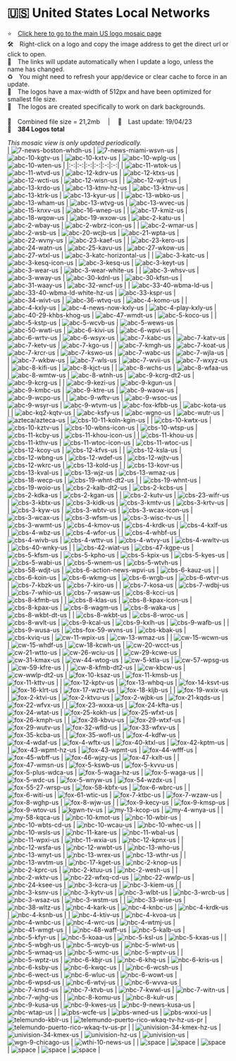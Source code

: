 🇺🇸 United States Local Networks
===============
⭐️ [Click here to go to the main US logo mosaic page][]  
🛠 Right-click on a logo and copy the image address to get the direct url or click to open.  
🔗 The links will update automatically when I update a logo, unless the name has changed.  
♻️ You might need to refresh your app/device or clear cache to force in an update.  
📐 The logos have a max-width of 512px and have been optimized for smallest file size.  
🖤 The logos are created specifically to work on dark backgrounds.  
   
💾 Combined file size = 21,2mb  |  📅 Last update: 19/04/23  
🎨 __384 Logos total__
   
   
*This mosaic view is only updated periodically.*  
| ![7-news-boston-whdh-us] | ![7-news-miami-wsvn-us] | ![abc-10-kgtv-us] | ![abc-10-kxtv-us] | ![abc-10-wplg-us] | ![abc-10-wten-us] |
|:-:|:-:|:-:|:-:|:-:|:-:|
| ![abc-11-wtok-us] | ![abc-11-wtvd-us] | ![abc-12-kdrv-us] | ![abc-12-ktxs-us] | ![abc-12-wcti-us] | ![abc-12-wisn-us] |
| ![abc-12-wjrt-us] | ![abc-13-krdo-us] | ![abc-13-ktnv-hz-us] | ![abc-13-ktnv-us] | ![abc-13-ktrk-us] | ![abc-13-kyur-us] |
| ![abc-13-wbko-us] | ![abc-13-wham-us] | ![abc-13-wtvg-us] | ![abc-13-wvec-us] | ![abc-15-knxv-us] | ![abc-16-wnep-us] |
| ![abc-17-kmiz-us] | ![abc-18-wqow-us] | ![abc-19-wxow-us] | ![abc-2-katu-us] | ![abc-2-wbay-us] | ![abc-2-wbrz-icon-us] |
| ![abc-2-wmar-us] | ![abc-2-wsb-us] | ![abc-20-wcjb-us] | ![abc-21-wpta-us] | ![abc-22-wvny-us] | ![abc-23-kaef-us] |
| ![abc-23-kero-us] | ![abc-24-watn-us] | ![abc-25-kavu-us] | ![abc-27-wkow-us] | ![abc-27-wtxl-us] | ![abc-3-katc-horizontal-us] |
| ![abc-3-katc-us] | ![abc-3-kesq-icon-us] | ![abc-3-kesq-us] | ![abc-3-keyt-us] | ![abc-3-wear-us] | ![abc-3-wear-white-us] |
| ![abc-3-whsv-us] | ![abc-3-wway-us] | ![abc-30-kdnl-us] | ![abc-30-kfsn-us] | ![abc-31-waay-us] | ![abc-32-wncf-us] |
| ![abc-33-40-wbma-ld-us] | ![abc-33-40-wbma-ld-white-hz-us] | ![abc-33-kspr-us] | ![abc-34-wivt-us] | ![abc-36-wtvq-us] | ![abc-4-komo-us] |
| ![abc-4-kxly-us] | ![abc-4-news-now-kxly-us] | ![abc-4-play-kxly-us] | ![abc-40-29-khbs-khog-us] | ![abc-47-wmdt-us] | ![abc-5-koco-us] |
| ![abc-5-kstp-us] | ![abc-5-wcvb-us] | ![abc-5-wews-us] | ![abc-50-wwti-us] | ![abc-6-kivi-us] | ![abc-6-wpvi-us] |
| ![abc-6-wrtv-us] | ![abc-6-wsyx-us] | ![abc-7-kabc-us] | ![abc-7-katv-us] | ![abc-7-ketv-us] | ![abc-7-kgo-us] |
| ![abc-7-kmgh-us] | ![abc-7-koat-us] | ![abc-7-krcr-us] | ![abc-7-kswo-us] | ![abc-7-wabc-us] | ![abc-7-wjla-us] |
| ![abc-7-wkbw-us] | ![abc-7-wls-us] | ![abc-7-wvii-us] | ![abc-7-wxyz-us] | ![abc-8-kifi-us] | ![abc-8-kjct-us] |
| ![abc-8-wchs-us] | ![abc-8-wfaa-us] | ![abc-8-wmtw-us] | ![abc-8-wtnh-us] | ![abc-9-kcrg-dt2-us] | ![abc-9-kcrg-us] |
| ![abc-9-kezi-us] | ![abc-9-kgun-us] | ![abc-9-kmbc-us] | ![abc-9-ktre-us] | ![abc-9-waow-us] | ![abc-9-wcpo-us] |
| ![abc-9-wftv-us] | ![abc-9-wsoc-us] | ![abc-9-wsyr-us] | ![abc-9-wtvm-us] | ![abc-fox-kfbb-us] | ![abc-kota-us] |
| ![abc-kq2-kqtv-us] | ![abc-ksfy-us] | ![abc-wgno-us] | ![abc-wutr-us] | ![azteca/azteca-us] | ![cbs-10-11-koln-kgin-us] |
| ![cbs-10-kwtx-us] | ![cbs-10-kztv-us] | ![cbs-10-wbns-icon-us] | ![cbs-10-wtsp-us] | ![cbs-11-kcby-us] | ![cbs-11-khou-icon-us] |
| ![cbs-11-khou-us] | ![cbs-11-kthv-us] | ![cbs-11-wtoc-icon-us] | ![cbs-11-wtoc-us] | ![cbs-12-kcoy-us] | ![cbs-12-kfvs-us] |
| ![cbs-12-ksla-us] | ![cbs-12-wbng-us] | ![cbs-12-wdef-us] | ![cbs-12-wjtv-us] | ![cbs-12-wkrc-us] | ![cbs-13-kold-us] |
| ![cbs-13-kovr-us] | ![cbs-13-kval-us] | ![cbs-13-wjz-us] | ![cbs-13-wmaz-us] | ![cbs-18-wecp-us] | ![cbs-19-whnt-dt2-us] |
| ![cbs-19-whnt-us] | ![cbs-19-woio-us] | ![cbs-2-kalb-dt2-us] | ![cbs-2-kcbs-us] | ![cbs-2-kdka-us] | ![cbs-2-kgan-us] |
| ![cbs-2-kutv-us] | ![cbs-23-wifr-us] | ![cbs-3-kbtx-us] | ![cbs-3-kidk-us] | ![cbs-3-kmtv-us] | ![cbs-3-krtv-us] |
| ![cbs-3-kyw-us] | ![cbs-3-wbtv-us] | ![cbs-3-wcax-icon-us] | ![cbs-3-wcax-us] | ![cbs-3-wfsm-us] | ![cbs-3-wisc-tv-us] |
| ![cbs-3-wwmt-us] | ![cbs-4-kmov-us] | ![cbs-4-krdk-us] | ![cbs-4-kxlf-us] | ![cbs-4-wbz-us] | ![cbs-4-wfor-us] |
| ![cbs-4-whbf-us] | ![cbs-4-wivb-us] | ![cbs-4-wttv-us] | ![cbs-4-wtvy-us] | ![cbs-4-wwltv-us] | ![cbs-40-wnky-us] |
| ![cbs-42-wiat-us] | ![cbs-47-kgpe-us] | ![cbs-5-kfsm-us] | ![cbs-5-kpho-us] | ![cbs-5-kpix-us] | ![cbs-5-kyes-us] |
| ![cbs-5-wabi-us] | ![cbs-5-wnem-us] | ![cbs-5-wtvh-us] | ![cbs-58-wdjt-us] | ![cbs-6-action-news-wpvi-us] | ![cbs-6-kauz-us] |
| ![cbs-6-koin-us] | ![cbs-6-wkmg-us] | ![cbs-6-wrgb-us] | ![cbs-6-wtvr-us] | ![cbs-7-kbzk-us] | ![cbs-7-kiro-us] |
| ![cbs-7-kosa-us] | ![cbs-7-wdbj-us] | ![cbs-7-whio-us] | ![cbs-7-wsaw-us] | ![cbs-8-kcci-us] | ![cbs-8-kfmb-us] |
| ![cbs-8-klas-us] | ![cbs-8-kpax-icon-us] | ![cbs-8-kpax-us] | ![cbs-8-wagm-us] | ![cbs-8-waka-us] | ![cbs-8-wkbt-dt-us] |
| ![cbs-8-wkbt-us] | ![cbs-8-wroc-us] | ![cbs-8-wvlt-us] | ![cbs-9-kcal-us] | ![cbs-9-kxlh-us] | ![cbs-9-wafb-us] |
| ![cbs-9-wusa-us] | ![cbs-fox-59-wvns-us] | ![cbs-kbak-us] | ![cbs-kviq-us] | ![cw-11-wpix-us] | ![cw-13-wmaz-us] |
| ![cw-15-wcwn-us] | ![cw-15-whdf-us] | ![cw-18-kcwh-us] | ![cw-20-wcct-us] | ![cw-21-wtto-us] | ![cw-26-wciu-us] |
| ![cw-29-kcwe-us] | ![cw-31-kmax-us] | ![cw-44-wtog-us] | ![cw-5-ktla-us] | ![cw-57-wpsg-us] | ![cw-59-kfre-us] |
| ![cw-8-kfmb-dt2-us] | ![cw-kbcw-us] | ![cw-wwlp-dt2-us] | ![fox-10-ksaz-us] | ![fox-11-kmsb-us] | ![fox-11-kttv-us] |
| ![fox-12-kptv-us] | ![fox-13-whbq-us] | ![fox-14-ksvt-us] | ![fox-16-klrt-us] | ![fox-17-wztv-us] | ![fox-18-kljb-us] |
| ![fox-19-wxix-us] | ![fox-2-ktvi-us] | ![fox-2-ktvu-us] | ![fox-2-wjbk-us] | ![fox-21-kqds-us] | ![fox-22-wfvx-us] |
| ![fox-23-wxxa-us] | ![fox-24-kfta-us] | ![fox-24-wtat-us] | ![fox-25-kokh-us] | ![fox-25-wfxt-us] | ![fox-26-kmph-us] |
| ![fox-28-kbvu-us] | ![fox-29-wtxf-us] | ![fox-29-wutv-us] | ![fox-32-wfld-us] | ![fox-33-wfxv-us] | ![fox-35-kcba-us] |
| ![fox-35-wofl-us] | ![fox-4-kdfw-us] | ![fox-4-wdaf-us] | ![fox-4-wftx-us] | ![fox-40-ktxl-us] | ![fox-42-kptm-us] |
| ![fox-43-wpmt-hz-us] | ![fox-43-wpmt-us] | ![fox-44-wfff-us] | ![fox-45-wbff-us] | ![fox-46-wjzy-us] | ![fox-47-kxlt-us] |
| ![fox-47-wmsn-us] | ![fox-5-kswb-us] | ![fox-5-kvvu-us] | ![fox-5-plus-wdca-us] | ![fox-5-waga-hz-us] | ![fox-5-waga-us] |
| ![fox-5-wdc-us] | ![fox-5-wnyw-us] | ![fox-54-wzdx-us] | ![fox-55-27-wrsp-us] | ![fox-58-kbfx-us] | ![fox-6-wbrc-us] |
| ![fox-6-witi-us] | ![fox-61-wtic-us] | ![fox-7-ktbc-us] | ![fox-7-wzaw-us] | ![fox-8-wghp-us] | ![fox-8-wjw-us] |
| ![fox-9-kecy-us] | ![fox-9-kmsp-us] | ![fox-9-wtov-us] | ![kgwn-tv-us] | ![my-13-kcop-us] | ![my-4-wnya-us] |
| ![my-58-kqca-us] | ![nbc-10-kmot-us] | ![nbc-10-wbir-us] | ![nbc-10-wbts-cd-us] | ![nbc-10-wcau-us] | ![nbc-10-whec-us] |
| ![nbc-10-wsls-us] | ![nbc-11-kare-us] | ![nbc-11-wbal-us] | ![nbc-11-wpxi-us] | ![nbc-11-wxia-us] | ![nbc-12-kpnx-us] |
| ![nbc-12-wsfa-us] | ![nbc-12-wwbt-us] | ![nbc-13-who-us] | ![nbc-13-wnyt-us] | ![nbc-13-wrex-us] | ![nbc-13-wthr-us] |
| ![nbc-13-wvtm-us] | ![nbc-17-kget-us] | ![nbc-2-knop-us] | ![nbc-2-kprc-us] | ![nbc-2-ktuu-us] | ![nbc-2-wesh-us] |
| ![nbc-2-wktv-us] | ![nbc-22-wfxq-cd-us] | ![nbc-22-wwlp-us] | ![nbc-24-ksee-us] | ![nbc-3-kcra-us] | ![nbc-3-kiem-us] |
| ![nbc-3-ksnv-us] | ![nbc-3-kytv-us] | ![nbc-3-wlbt-us] | ![nbc-3-wrcb-us] | ![nbc-3-wsaz-us] | ![nbc-3-wstm-us] |
| ![nbc-33-wise-us] | ![nbc-38-wltz-us] | ![nbc-4-kark-us] | ![nbc-4-knbc-us] | ![nbc-4-krdk-us] | ![nbc-4-ksnb-us] |
| ![nbc-4-ktiv-us] | ![nbc-4-kvoa-us] | ![nbc-4-wnbc-us] | ![nbc-4-wrc-us] | ![nbc-4-wtmj-us] | ![nbc-41-wmgt-us] |
| ![nbc-48-waff-us] | ![nbc-5-kalb-us] | ![nbc-5-kfyr-us] | ![nbc-5-koaa-us] | ![nbc-5-ksl-us] | ![nbc-5-kxas-us] |
| ![nbc-5-wbgh-us] | ![nbc-5-wcyb-us] | ![nbc-5-wlwt-us] | ![nbc-5-wmaq-us] | ![nbc-5-wmc-us] | ![nbc-5-wptv-us] |
| ![nbc-5-wptz-us] | ![nbc-6-kbjr-us] | ![nbc-6-khq-us] | ![nbc-6-kris-us] | ![nbc-6-ksby-us] | ![nbc-6-kwqc-us] |
| ![nbc-6-wcsh-us] | ![nbc-6-wect-us] | ![nbc-6-wluc-us] | ![nbc-6-wowt-us] | ![nbc-6-wpsd-us] | ![nbc-6-wtvj-us] |
| ![nbc-6-wvva-us] | ![nbc-7-knsd-us] | ![nbc-7-ktvb-us] | ![nbc-7-kwwl-us] | ![nbc-7-witn-us] | ![nbc-7-wjhg-us] |
| ![nbc-8-komu-us] | ![nbc-8-kulr-us] | ![nbc-9-kusa-us] | ![nbc-9-kwes-us] | ![nbc-9-news-kusa-us] | ![nbc-wtap-us] |
| ![pbs-wcfe-us] | ![pbs-wned-us] | ![pbs-wxxi-us] | ![telemundo-kblr-us] | ![telemundo-puerto-rico-wkaq-tv-hz-us-pr] | ![telemundo-puerto-rico-wkaq-tv-us-pr] |
| ![univision-34-kmex-hz-us] | ![univision-34-kmex-us] | ![univision-hz-us] | ![univision-us] | ![wgn-9-chicago-us] | ![wthi-10-news-us] |
| ![space] | ![space] | ![space] | ![space] | ![space] | ![space] |

[7-news-boston-whdh-us]:https://raw.githubusercontent.com/cybertsotsi/tv/master/countries/united-states/us-local/7-news-boston-whdh-us.png
[7-news-miami-wsvn-us]:https://raw.githubusercontent.com/cybertsotsi/tv/master/countries/united-states/us-local/7-news-miami-wsvn-us.png
[abc-10-kgtv-us]:https://raw.githubusercontent.com/cybertsotsi/tv/master/countries/united-states/us-local/abc-10-kgtv-us.png
[abc-10-kxtv-us]:https://raw.githubusercontent.com/cybertsotsi/tv/master/countries/united-states/us-local/abc-10-kxtv-us.png
[abc-10-wplg-us]:https://raw.githubusercontent.com/cybertsotsi/tv/master/countries/united-states/us-local/abc-10-wplg-us.png
[abc-10-wten-us]:https://raw.githubusercontent.com/cybertsotsi/tv/master/countries/united-states/us-local/abc-10-wten-us.png
[abc-11-wtok-us]:https://raw.githubusercontent.com/cybertsotsi/tv/master/countries/united-states/us-local/abc-11-wtok-us.png
[abc-11-wtvd-us]:https://raw.githubusercontent.com/cybertsotsi/tv/master/countries/united-states/us-local/abc-11-wtvd-us.png
[abc-12-kdrv-us]:https://raw.githubusercontent.com/cybertsotsi/tv/master/countries/united-states/us-local/abc-12-kdrv-us.png
[abc-12-ktxs-us]:https://raw.githubusercontent.com/cybertsotsi/tv/master/countries/united-states/us-local/abc-12-ktxs-us.png
[abc-12-wcti-us]:https://raw.githubusercontent.com/cybertsotsi/tv/master/countries/united-states/us-local/abc-12-wcti-us.png
[abc-12-wisn-us]:https://raw.githubusercontent.com/cybertsotsi/tv/master/countries/united-states/us-local/abc-12-wisn-us.png
[abc-12-wjrt-us]:https://raw.githubusercontent.com/cybertsotsi/tv/master/countries/united-states/us-local/abc-12-wjrt-us.png
[abc-13-krdo-us]:https://raw.githubusercontent.com/cybertsotsi/tv/master/countries/united-states/us-local/abc-13-krdo-us.png
[abc-13-ktnv-hz-us]:https://raw.githubusercontent.com/cybertsotsi/tv/master/countries/united-states/us-local/abc-13-ktnv-hz-us.png
[abc-13-ktnv-us]:https://raw.githubusercontent.com/cybertsotsi/tv/master/countries/united-states/us-local/abc-13-ktnv-us.png
[abc-13-ktrk-us]:https://raw.githubusercontent.com/cybertsotsi/tv/master/countries/united-states/us-local/abc-13-ktrk-us.png
[abc-13-kyur-us]:https://raw.githubusercontent.com/cybertsotsi/tv/master/countries/united-states/us-local/abc-13-kyur-us.png
[abc-13-wbko-us]:https://raw.githubusercontent.com/cybertsotsi/tv/master/countries/united-states/us-local/abc-13-wbko-us.png
[abc-13-wham-us]:https://raw.githubusercontent.com/cybertsotsi/tv/master/countries/united-states/us-local/abc-13-wham-us.png
[abc-13-wtvg-us]:https://raw.githubusercontent.com/cybertsotsi/tv/master/countries/united-states/us-local/abc-13-wtvg-us.png
[abc-13-wvec-us]:https://raw.githubusercontent.com/cybertsotsi/tv/master/countries/united-states/us-local/abc-13-wvec-us.png
[abc-15-knxv-us]:https://raw.githubusercontent.com/cybertsotsi/tv/master/countries/united-states/us-local/abc-15-knxv-us.png
[abc-16-wnep-us]:https://raw.githubusercontent.com/cybertsotsi/tv/master/countries/united-states/us-local/abc-16-wnep-us.png
[abc-17-kmiz-us]:https://raw.githubusercontent.com/cybertsotsi/tv/master/countries/united-states/us-local/abc-17-kmiz-us.png
[abc-18-wqow-us]:https://raw.githubusercontent.com/cybertsotsi/tv/master/countries/united-states/us-local/abc-18-wqow-us.png
[abc-19-wxow-us]:https://raw.githubusercontent.com/cybertsotsi/tv/master/countries/united-states/us-local/abc-19-wxow-us.png
[abc-2-katu-us]:https://raw.githubusercontent.com/cybertsotsi/tv/master/countries/united-states/us-local/abc-2-katu-us.png
[abc-2-wbay-us]:https://raw.githubusercontent.com/cybertsotsi/tv/master/countries/united-states/us-local/abc-2-wbay-us.png
[abc-2-wbrz-icon-us]:https://raw.githubusercontent.com/cybertsotsi/tv/master/countries/united-states/us-local/abc-2-wbrz-icon-us.png
[abc-2-wmar-us]:https://raw.githubusercontent.com/cybertsotsi/tv/master/countries/united-states/us-local/abc-2-wmar-us.png
[abc-2-wsb-us]:https://raw.githubusercontent.com/cybertsotsi/tv/master/countries/united-states/us-local/abc-2-wsb-us.png
[abc-20-wcjb-us]:https://raw.githubusercontent.com/cybertsotsi/tv/master/countries/united-states/us-local/abc-20-wcjb-us.png
[abc-21-wpta-us]:https://raw.githubusercontent.com/cybertsotsi/tv/master/countries/united-states/us-local/abc-21-wpta-us.png
[abc-22-wvny-us]:https://raw.githubusercontent.com/cybertsotsi/tv/master/countries/united-states/us-local/abc-22-wvny-us.png
[abc-23-kaef-us]:https://raw.githubusercontent.com/cybertsotsi/tv/master/countries/united-states/us-local/abc-23-kaef-us.png
[abc-23-kero-us]:https://raw.githubusercontent.com/cybertsotsi/tv/master/countries/united-states/us-local/abc-23-kero-us.png
[abc-24-watn-us]:https://raw.githubusercontent.com/cybertsotsi/tv/master/countries/united-states/us-local/abc-24-watn-us.png
[abc-25-kavu-us]:https://raw.githubusercontent.com/cybertsotsi/tv/master/countries/united-states/us-local/abc-25-kavu-us.png
[abc-27-wkow-us]:https://raw.githubusercontent.com/cybertsotsi/tv/master/countries/united-states/us-local/abc-27-wkow-us.png
[abc-27-wtxl-us]:https://raw.githubusercontent.com/cybertsotsi/tv/master/countries/united-states/us-local/abc-27-wtxl-us.png
[abc-3-katc-horizontal-us]:https://raw.githubusercontent.com/cybertsotsi/tv/master/countries/united-states/us-local/abc-3-katc-horizontal-us.png
[abc-3-katc-us]:https://raw.githubusercontent.com/cybertsotsi/tv/master/countries/united-states/us-local/abc-3-katc-us.png
[abc-3-kesq-icon-us]:https://raw.githubusercontent.com/cybertsotsi/tv/master/countries/united-states/us-local/abc-3-kesq-icon-us.png
[abc-3-kesq-us]:https://raw.githubusercontent.com/cybertsotsi/tv/master/countries/united-states/us-local/abc-3-kesq-us.png
[abc-3-keyt-us]:https://raw.githubusercontent.com/cybertsotsi/tv/master/countries/united-states/us-local/abc-3-keyt-us.png
[abc-3-wear-us]:https://raw.githubusercontent.com/cybertsotsi/tv/master/countries/united-states/us-local/abc-3-wear-us.png
[abc-3-wear-white-us]:https://raw.githubusercontent.com/cybertsotsi/tv/master/countries/united-states/us-local/abc-3-wear-white-us.png
[abc-3-whsv-us]:https://raw.githubusercontent.com/cybertsotsi/tv/master/countries/united-states/us-local/abc-3-whsv-us.png
[abc-3-wway-us]:https://raw.githubusercontent.com/cybertsotsi/tv/master/countries/united-states/us-local/abc-3-wway-us.png
[abc-30-kdnl-us]:https://raw.githubusercontent.com/cybertsotsi/tv/master/countries/united-states/us-local/abc-30-kdnl-us.png
[abc-30-kfsn-us]:https://raw.githubusercontent.com/cybertsotsi/tv/master/countries/united-states/us-local/abc-30-kfsn-us.png
[abc-31-waay-us]:https://raw.githubusercontent.com/cybertsotsi/tv/master/countries/united-states/us-local/abc-31-waay-us.png
[abc-32-wncf-us]:https://raw.githubusercontent.com/cybertsotsi/tv/master/countries/united-states/us-local/abc-32-wncf-us.png
[abc-33-40-wbma-ld-us]:https://raw.githubusercontent.com/cybertsotsi/tv/master/countries/united-states/us-local/abc-33-40-wbma-ld-us.png
[abc-33-40-wbma-ld-white-hz-us]:https://raw.githubusercontent.com/cybertsotsi/tv/master/countries/united-states/us-local/abc-33-40-wbma-ld-white-hz-us.png
[abc-33-kspr-us]:https://raw.githubusercontent.com/cybertsotsi/tv/master/countries/united-states/us-local/abc-33-kspr-us.png
[abc-34-wivt-us]:https://raw.githubusercontent.com/cybertsotsi/tv/master/countries/united-states/us-local/abc-34-wivt-us.png
[abc-36-wtvq-us]:https://raw.githubusercontent.com/cybertsotsi/tv/master/countries/united-states/us-local/abc-36-wtvq-us.png
[abc-4-komo-us]:https://raw.githubusercontent.com/cybertsotsi/tv/master/countries/united-states/us-local/abc-4-komo-us.png
[abc-4-kxly-us]:https://raw.githubusercontent.com/cybertsotsi/tv/master/countries/united-states/us-local/abc-4-kxly-us.png
[abc-4-news-now-kxly-us]:https://raw.githubusercontent.com/cybertsotsi/tv/master/countries/united-states/us-local/abc-4-news-now-kxly-us.png
[abc-4-play-kxly-us]:https://raw.githubusercontent.com/cybertsotsi/tv/master/countries/united-states/us-local/abc-4-play-kxly-us.png
[abc-40-29-khbs-khog-us]:https://raw.githubusercontent.com/cybertsotsi/tv/master/countries/united-states/us-local/abc-40-29-khbs-khog-us.png
[abc-47-wmdt-us]:https://raw.githubusercontent.com/cybertsotsi/tv/master/countries/united-states/us-local/abc-47-wmdt-us.png
[abc-5-koco-us]:https://raw.githubusercontent.com/cybertsotsi/tv/master/countries/united-states/us-local/abc-5-koco-us.png
[abc-5-kstp-us]:https://raw.githubusercontent.com/cybertsotsi/tv/master/countries/united-states/us-local/abc-5-kstp-us.png
[abc-5-wcvb-us]:https://raw.githubusercontent.com/cybertsotsi/tv/master/countries/united-states/us-local/abc-5-wcvb-us.png
[abc-5-wews-us]:https://raw.githubusercontent.com/cybertsotsi/tv/master/countries/united-states/us-local/abc-5-wews-us.png
[abc-50-wwti-us]:https://raw.githubusercontent.com/cybertsotsi/tv/master/countries/united-states/us-local/abc-50-wwti-us.png
[abc-6-kivi-us]:https://raw.githubusercontent.com/cybertsotsi/tv/master/countries/united-states/us-local/abc-6-kivi-us.png
[abc-6-wpvi-us]:https://raw.githubusercontent.com/cybertsotsi/tv/master/countries/united-states/us-local/abc-6-wpvi-us.png
[abc-6-wrtv-us]:https://raw.githubusercontent.com/cybertsotsi/tv/master/countries/united-states/us-local/abc-6-wrtv-us.png
[abc-6-wsyx-us]:https://raw.githubusercontent.com/cybertsotsi/tv/master/countries/united-states/us-local/abc-6-wsyx-us.png
[abc-7-kabc-us]:https://raw.githubusercontent.com/cybertsotsi/tv/master/countries/united-states/us-local/abc-7-kabc-us.png
[abc-7-katv-us]:https://raw.githubusercontent.com/cybertsotsi/tv/master/countries/united-states/us-local/abc-7-katv-us.png
[abc-7-ketv-us]:https://raw.githubusercontent.com/cybertsotsi/tv/master/countries/united-states/us-local/abc-7-ketv-us.png
[abc-7-kgo-us]:https://raw.githubusercontent.com/cybertsotsi/tv/master/countries/united-states/us-local/abc-7-kgo-us.png
[abc-7-kmgh-us]:https://raw.githubusercontent.com/cybertsotsi/tv/master/countries/united-states/us-local/abc-7-kmgh-us.png
[abc-7-koat-us]:https://raw.githubusercontent.com/cybertsotsi/tv/master/countries/united-states/us-local/abc-7-koat-us.png
[abc-7-krcr-us]:https://raw.githubusercontent.com/cybertsotsi/tv/master/countries/united-states/us-local/abc-7-krcr-us.png
[abc-7-kswo-us]:https://raw.githubusercontent.com/cybertsotsi/tv/master/countries/united-states/us-local/abc-7-kswo-us.png
[abc-7-wabc-us]:https://raw.githubusercontent.com/cybertsotsi/tv/master/countries/united-states/us-local/abc-7-wabc-us.png
[abc-7-wjla-us]:https://raw.githubusercontent.com/cybertsotsi/tv/master/countries/united-states/us-local/abc-7-wjla-us.png
[abc-7-wkbw-us]:https://raw.githubusercontent.com/cybertsotsi/tv/master/countries/united-states/us-local/abc-7-wkbw-us.png
[abc-7-wls-us]:https://raw.githubusercontent.com/cybertsotsi/tv/master/countries/united-states/us-local/abc-7-wls-us.png
[abc-7-wvii-us]:https://raw.githubusercontent.com/cybertsotsi/tv/master/countries/united-states/us-local/abc-7-wvii-us.png
[abc-7-wxyz-us]:https://raw.githubusercontent.com/cybertsotsi/tv/master/countries/united-states/us-local/abc-7-wxyz-us.png
[abc-8-kifi-us]:https://raw.githubusercontent.com/cybertsotsi/tv/master/countries/united-states/us-local/abc-8-kifi-us.png
[abc-8-kjct-us]:https://raw.githubusercontent.com/cybertsotsi/tv/master/countries/united-states/us-local/abc-8-kjct-us.png
[abc-8-wchs-us]:https://raw.githubusercontent.com/cybertsotsi/tv/master/countries/united-states/us-local/abc-8-wchs-us.png
[abc-8-wfaa-us]:https://raw.githubusercontent.com/cybertsotsi/tv/master/countries/united-states/us-local/abc-8-wfaa-us.png
[abc-8-wmtw-us]:https://raw.githubusercontent.com/cybertsotsi/tv/master/countries/united-states/us-local/abc-8-wmtw-us.png
[abc-8-wtnh-us]:https://raw.githubusercontent.com/cybertsotsi/tv/master/countries/united-states/us-local/abc-8-wtnh-us.png
[abc-9-kcrg-dt2-us]:https://raw.githubusercontent.com/cybertsotsi/tv/master/countries/united-states/us-local/abc-9-kcrg-dt2-us.png
[abc-9-kcrg-us]:https://raw.githubusercontent.com/cybertsotsi/tv/master/countries/united-states/us-local/abc-9-kcrg-us.png
[abc-9-kezi-us]:https://raw.githubusercontent.com/cybertsotsi/tv/master/countries/united-states/us-local/abc-9-kezi-us.png
[abc-9-kgun-us]:https://raw.githubusercontent.com/cybertsotsi/tv/master/countries/united-states/us-local/abc-9-kgun-us.png
[abc-9-kmbc-us]:https://raw.githubusercontent.com/cybertsotsi/tv/master/countries/united-states/us-local/abc-9-kmbc-us.png
[abc-9-ktre-us]:https://raw.githubusercontent.com/cybertsotsi/tv/master/countries/united-states/us-local/abc-9-ktre-us.png
[abc-9-waow-us]:https://raw.githubusercontent.com/cybertsotsi/tv/master/countries/united-states/us-local/abc-9-waow-us.png
[abc-9-wcpo-us]:https://raw.githubusercontent.com/cybertsotsi/tv/master/countries/united-states/us-local/abc-9-wcpo-us.png
[abc-9-wftv-us]:https://raw.githubusercontent.com/cybertsotsi/tv/master/countries/united-states/us-local/abc-9-wftv-us.png
[abc-9-wsoc-us]:https://raw.githubusercontent.com/cybertsotsi/tv/master/countries/united-states/us-local/abc-9-wsoc-us.png
[abc-9-wsyr-us]:https://raw.githubusercontent.com/cybertsotsi/tv/master/countries/united-states/us-local/abc-9-wsyr-us.png
[abc-9-wtvm-us]:https://raw.githubusercontent.com/cybertsotsi/tv/master/countries/united-states/us-local/abc-9-wtvm-us.png
[abc-fox-kfbb-us]:https://raw.githubusercontent.com/cybertsotsi/tv/master/countries/united-states/us-local/abc-fox-kfbb-us.png
[abc-kota-us]:https://raw.githubusercontent.com/cybertsotsi/tv/master/countries/united-states/us-local/abc-kota-us.png
[abc-kq2-kqtv-us]:https://raw.githubusercontent.com/cybertsotsi/tv/master/countries/united-states/us-local/abc-kq2-kqtv-us.png
[abc-ksfy-us]:https://raw.githubusercontent.com/cybertsotsi/tv/master/countries/united-states/us-local/abc-ksfy-us.png
[abc-wgno-us]:https://raw.githubusercontent.com/cybertsotsi/tv/master/countries/united-states/us-local/abc-wgno-us.png
[abc-wutr-us]:https://raw.githubusercontent.com/cybertsotsi/tv/master/countries/united-states/us-local/abc-wutr-us.png
[azteca/azteca-us]:https://raw.githubusercontent.com/cybertsotsi/tv/master/countries/united-states/us-local/azteca/azteca-us.png
[cbs-10-11-koln-kgin-us]:https://raw.githubusercontent.com/cybertsotsi/tv/master/countries/united-states/us-local/cbs-10-11-koln-kgin-us.png
[cbs-10-kwtx-us]:https://raw.githubusercontent.com/cybertsotsi/tv/master/countries/united-states/us-local/cbs-10-kwtx-us.png
[cbs-10-kztv-us]:https://raw.githubusercontent.com/cybertsotsi/tv/master/countries/united-states/us-local/cbs-10-kztv-us.png
[cbs-10-wbns-icon-us]:https://raw.githubusercontent.com/cybertsotsi/tv/master/countries/united-states/us-local/cbs-10-wbns-icon-us.png
[cbs-10-wtsp-us]:https://raw.githubusercontent.com/cybertsotsi/tv/master/countries/united-states/us-local/cbs-10-wtsp-us.png
[cbs-11-kcby-us]:https://raw.githubusercontent.com/cybertsotsi/tv/master/countries/united-states/us-local/cbs-11-kcby-us.png
[cbs-11-khou-icon-us]:https://raw.githubusercontent.com/cybertsotsi/tv/master/countries/united-states/us-local/cbs-11-khou-icon-us.png
[cbs-11-khou-us]:https://raw.githubusercontent.com/cybertsotsi/tv/master/countries/united-states/us-local/cbs-11-khou-us.png
[cbs-11-kthv-us]:https://raw.githubusercontent.com/cybertsotsi/tv/master/countries/united-states/us-local/cbs-11-kthv-us.png
[cbs-11-wtoc-icon-us]:https://raw.githubusercontent.com/cybertsotsi/tv/master/countries/united-states/us-local/cbs-11-wtoc-icon-us.png
[cbs-11-wtoc-us]:https://raw.githubusercontent.com/cybertsotsi/tv/master/countries/united-states/us-local/cbs-11-wtoc-us.png
[cbs-12-kcoy-us]:https://raw.githubusercontent.com/cybertsotsi/tv/master/countries/united-states/us-local/cbs-12-kcoy-us.png
[cbs-12-kfvs-us]:https://raw.githubusercontent.com/cybertsotsi/tv/master/countries/united-states/us-local/cbs-12-kfvs-us.png
[cbs-12-ksla-us]:https://raw.githubusercontent.com/cybertsotsi/tv/master/countries/united-states/us-local/cbs-12-ksla-us.png
[cbs-12-wbng-us]:https://raw.githubusercontent.com/cybertsotsi/tv/master/countries/united-states/us-local/cbs-12-wbng-us.png
[cbs-12-wdef-us]:https://raw.githubusercontent.com/cybertsotsi/tv/master/countries/united-states/us-local/cbs-12-wdef-us.png
[cbs-12-wjtv-us]:https://raw.githubusercontent.com/cybertsotsi/tv/master/countries/united-states/us-local/cbs-12-wjtv-us.png
[cbs-12-wkrc-us]:https://raw.githubusercontent.com/cybertsotsi/tv/master/countries/united-states/us-local/cbs-12-wkrc-us.png
[cbs-13-kold-us]:https://raw.githubusercontent.com/cybertsotsi/tv/master/countries/united-states/us-local/cbs-13-kold-us.png
[cbs-13-kovr-us]:https://raw.githubusercontent.com/cybertsotsi/tv/master/countries/united-states/us-local/cbs-13-kovr-us.png
[cbs-13-kval-us]:https://raw.githubusercontent.com/cybertsotsi/tv/master/countries/united-states/us-local/cbs-13-kval-us.png
[cbs-13-wjz-us]:https://raw.githubusercontent.com/cybertsotsi/tv/master/countries/united-states/us-local/cbs-13-wjz-us.png
[cbs-13-wmaz-us]:https://raw.githubusercontent.com/cybertsotsi/tv/master/countries/united-states/us-local/cbs-13-wmaz-us.png
[cbs-18-wecp-us]:https://raw.githubusercontent.com/cybertsotsi/tv/master/countries/united-states/us-local/cbs-18-wecp-us.png
[cbs-19-whnt-dt2-us]:https://raw.githubusercontent.com/cybertsotsi/tv/master/countries/united-states/us-local/cbs-19-whnt-dt2-us.png
[cbs-19-whnt-us]:https://raw.githubusercontent.com/cybertsotsi/tv/master/countries/united-states/us-local/cbs-19-whnt-us.png
[cbs-19-woio-us]:https://raw.githubusercontent.com/cybertsotsi/tv/master/countries/united-states/us-local/cbs-19-woio-us.png
[cbs-2-kalb-dt2-us]:https://raw.githubusercontent.com/cybertsotsi/tv/master/countries/united-states/us-local/cbs-2-kalb-dt2-us.png
[cbs-2-kcbs-us]:https://raw.githubusercontent.com/cybertsotsi/tv/master/countries/united-states/us-local/cbs-2-kcbs-us.png
[cbs-2-kdka-us]:https://raw.githubusercontent.com/cybertsotsi/tv/master/countries/united-states/us-local/cbs-2-kdka-us.png
[cbs-2-kgan-us]:https://raw.githubusercontent.com/cybertsotsi/tv/master/countries/united-states/us-local/cbs-2-kgan-us.png
[cbs-2-kutv-us]:https://raw.githubusercontent.com/cybertsotsi/tv/master/countries/united-states/us-local/cbs-2-kutv-us.png
[cbs-23-wifr-us]:https://raw.githubusercontent.com/cybertsotsi/tv/master/countries/united-states/us-local/cbs-23-wifr-us.png
[cbs-3-kbtx-us]:https://raw.githubusercontent.com/cybertsotsi/tv/master/countries/united-states/us-local/cbs-3-kbtx-us.png
[cbs-3-kidk-us]:https://raw.githubusercontent.com/cybertsotsi/tv/master/countries/united-states/us-local/cbs-3-kidk-us.png
[cbs-3-kmtv-us]:https://raw.githubusercontent.com/cybertsotsi/tv/master/countries/united-states/us-local/cbs-3-kmtv-us.png
[cbs-3-krtv-us]:https://raw.githubusercontent.com/cybertsotsi/tv/master/countries/united-states/us-local/cbs-3-krtv-us.png
[cbs-3-kyw-us]:https://raw.githubusercontent.com/cybertsotsi/tv/master/countries/united-states/us-local/cbs-3-kyw-us.png
[cbs-3-wbtv-us]:https://raw.githubusercontent.com/cybertsotsi/tv/master/countries/united-states/us-local/cbs-3-wbtv-us.png
[cbs-3-wcax-icon-us]:https://raw.githubusercontent.com/cybertsotsi/tv/master/countries/united-states/us-local/cbs-3-wcax-icon-us.png
[cbs-3-wcax-us]:https://raw.githubusercontent.com/cybertsotsi/tv/master/countries/united-states/us-local/cbs-3-wcax-us.png
[cbs-3-wfsm-us]:https://raw.githubusercontent.com/cybertsotsi/tv/master/countries/united-states/us-local/cbs-3-wfsm-us.png
[cbs-3-wisc-tv-us]:https://raw.githubusercontent.com/cybertsotsi/tv/master/countries/united-states/us-local/cbs-3-wisc-tv-us.png
[cbs-3-wwmt-us]:https://raw.githubusercontent.com/cybertsotsi/tv/master/countries/united-states/us-local/cbs-3-wwmt-us.png
[cbs-4-kmov-us]:https://raw.githubusercontent.com/cybertsotsi/tv/master/countries/united-states/us-local/cbs-4-kmov-us.png
[cbs-4-krdk-us]:https://raw.githubusercontent.com/cybertsotsi/tv/master/countries/united-states/us-local/cbs-4-krdk-us.png
[cbs-4-kxlf-us]:https://raw.githubusercontent.com/cybertsotsi/tv/master/countries/united-states/us-local/cbs-4-kxlf-us.png
[cbs-4-wbz-us]:https://raw.githubusercontent.com/cybertsotsi/tv/master/countries/united-states/us-local/cbs-4-wbz-us.png
[cbs-4-wfor-us]:https://raw.githubusercontent.com/cybertsotsi/tv/master/countries/united-states/us-local/cbs-4-wfor-us.png
[cbs-4-whbf-us]:https://raw.githubusercontent.com/cybertsotsi/tv/master/countries/united-states/us-local/cbs-4-whbf-us.png
[cbs-4-wivb-us]:https://raw.githubusercontent.com/cybertsotsi/tv/master/countries/united-states/us-local/cbs-4-wivb-us.png
[cbs-4-wttv-us]:https://raw.githubusercontent.com/cybertsotsi/tv/master/countries/united-states/us-local/cbs-4-wttv-us.png
[cbs-4-wtvy-us]:https://raw.githubusercontent.com/cybertsotsi/tv/master/countries/united-states/us-local/cbs-4-wtvy-us.png
[cbs-4-wwltv-us]:https://raw.githubusercontent.com/cybertsotsi/tv/master/countries/united-states/us-local/cbs-4-wwltv-us.png
[cbs-40-wnky-us]:https://raw.githubusercontent.com/cybertsotsi/tv/master/countries/united-states/us-local/cbs-40-wnky-us.png
[cbs-42-wiat-us]:https://raw.githubusercontent.com/cybertsotsi/tv/master/countries/united-states/us-local/cbs-42-wiat-us.png
[cbs-47-kgpe-us]:https://raw.githubusercontent.com/cybertsotsi/tv/master/countries/united-states/us-local/cbs-47-kgpe-us.png
[cbs-5-kfsm-us]:https://raw.githubusercontent.com/cybertsotsi/tv/master/countries/united-states/us-local/cbs-5-kfsm-us.png
[cbs-5-kpho-us]:https://raw.githubusercontent.com/cybertsotsi/tv/master/countries/united-states/us-local/cbs-5-kpho-us.png
[cbs-5-kpix-us]:https://raw.githubusercontent.com/cybertsotsi/tv/master/countries/united-states/us-local/cbs-5-kpix-us.png
[cbs-5-kyes-us]:https://raw.githubusercontent.com/cybertsotsi/tv/master/countries/united-states/us-local/cbs-5-kyes-us.png
[cbs-5-wabi-us]:https://raw.githubusercontent.com/cybertsotsi/tv/master/countries/united-states/us-local/cbs-5-wabi-us.png
[cbs-5-wnem-us]:https://raw.githubusercontent.com/cybertsotsi/tv/master/countries/united-states/us-local/cbs-5-wnem-us.png
[cbs-5-wtvh-us]:https://raw.githubusercontent.com/cybertsotsi/tv/master/countries/united-states/us-local/cbs-5-wtvh-us.png
[cbs-58-wdjt-us]:https://raw.githubusercontent.com/cybertsotsi/tv/master/countries/united-states/us-local/cbs-58-wdjt-us.png
[cbs-6-action-news-wpvi-us]:https://raw.githubusercontent.com/cybertsotsi/tv/master/countries/united-states/us-local/cbs-6-action-news-wpvi-us.png
[cbs-6-kauz-us]:https://raw.githubusercontent.com/cybertsotsi/tv/master/countries/united-states/us-local/cbs-6-kauz-us.png
[cbs-6-koin-us]:https://raw.githubusercontent.com/cybertsotsi/tv/master/countries/united-states/us-local/cbs-6-koin-us.png
[cbs-6-wkmg-us]:https://raw.githubusercontent.com/cybertsotsi/tv/master/countries/united-states/us-local/cbs-6-wkmg-us.png
[cbs-6-wrgb-us]:https://raw.githubusercontent.com/cybertsotsi/tv/master/countries/united-states/us-local/cbs-6-wrgb-us.png
[cbs-6-wtvr-us]:https://raw.githubusercontent.com/cybertsotsi/tv/master/countries/united-states/us-local/cbs-6-wtvr-us.png
[cbs-7-kbzk-us]:https://raw.githubusercontent.com/cybertsotsi/tv/master/countries/united-states/us-local/cbs-7-kbzk-us.png
[cbs-7-kiro-us]:https://raw.githubusercontent.com/cybertsotsi/tv/master/countries/united-states/us-local/cbs-7-kiro-us.png
[cbs-7-kosa-us]:https://raw.githubusercontent.com/cybertsotsi/tv/master/countries/united-states/us-local/cbs-7-kosa-us.png
[cbs-7-wdbj-us]:https://raw.githubusercontent.com/cybertsotsi/tv/master/countries/united-states/us-local/cbs-7-wdbj-us.png
[cbs-7-whio-us]:https://raw.githubusercontent.com/cybertsotsi/tv/master/countries/united-states/us-local/cbs-7-whio-us.png
[cbs-7-wsaw-us]:https://raw.githubusercontent.com/cybertsotsi/tv/master/countries/united-states/us-local/cbs-7-wsaw-us.png
[cbs-8-kcci-us]:https://raw.githubusercontent.com/cybertsotsi/tv/master/countries/united-states/us-local/cbs-8-kcci-us.png
[cbs-8-kfmb-us]:https://raw.githubusercontent.com/cybertsotsi/tv/master/countries/united-states/us-local/cbs-8-kfmb-us.png
[cbs-8-klas-us]:https://raw.githubusercontent.com/cybertsotsi/tv/master/countries/united-states/us-local/cbs-8-klas-us.png
[cbs-8-kpax-icon-us]:https://raw.githubusercontent.com/cybertsotsi/tv/master/countries/united-states/us-local/cbs-8-kpax-icon-us.png
[cbs-8-kpax-us]:https://raw.githubusercontent.com/cybertsotsi/tv/master/countries/united-states/us-local/cbs-8-kpax-us.png
[cbs-8-wagm-us]:https://raw.githubusercontent.com/cybertsotsi/tv/master/countries/united-states/us-local/cbs-8-wagm-us.png
[cbs-8-waka-us]:https://raw.githubusercontent.com/cybertsotsi/tv/master/countries/united-states/us-local/cbs-8-waka-us.png
[cbs-8-wkbt-dt-us]:https://raw.githubusercontent.com/cybertsotsi/tv/master/countries/united-states/us-local/cbs-8-wkbt-dt-us.png
[cbs-8-wkbt-us]:https://raw.githubusercontent.com/cybertsotsi/tv/master/countries/united-states/us-local/cbs-8-wkbt-us.png
[cbs-8-wroc-us]:https://raw.githubusercontent.com/cybertsotsi/tv/master/countries/united-states/us-local/cbs-8-wroc-us.png
[cbs-8-wvlt-us]:https://raw.githubusercontent.com/cybertsotsi/tv/master/countries/united-states/us-local/cbs-8-wvlt-us.png
[cbs-9-kcal-us]:https://raw.githubusercontent.com/cybertsotsi/tv/master/countries/united-states/us-local/cbs-9-kcal-us.png
[cbs-9-kxlh-us]:https://raw.githubusercontent.com/cybertsotsi/tv/master/countries/united-states/us-local/cbs-9-kxlh-us.png
[cbs-9-wafb-us]:https://raw.githubusercontent.com/cybertsotsi/tv/master/countries/united-states/us-local/cbs-9-wafb-us.png
[cbs-9-wusa-us]:https://raw.githubusercontent.com/cybertsotsi/tv/master/countries/united-states/us-local/cbs-9-wusa-us.png
[cbs-fox-59-wvns-us]:https://raw.githubusercontent.com/cybertsotsi/tv/master/countries/united-states/us-local/cbs-fox-59-wvns-us.png
[cbs-kbak-us]:https://raw.githubusercontent.com/cybertsotsi/tv/master/countries/united-states/us-local/cbs-kbak-us.png
[cbs-kviq-us]:https://raw.githubusercontent.com/cybertsotsi/tv/master/countries/united-states/us-local/cbs-kviq-us.png
[cw-11-wpix-us]:https://raw.githubusercontent.com/cybertsotsi/tv/master/countries/united-states/us-local/cw/cw-11-wpix-us.png
[cw-13-wmaz-us]:https://raw.githubusercontent.com/cybertsotsi/tv/master/countries/united-states/us-local/cw/cw-13-wmaz-us.png
[cw-15-wcwn-us]:https://raw.githubusercontent.com/cybertsotsi/tv/master/countries/united-states/us-local/cw/cw-15-wcwn-us.png
[cw-15-whdf-us]:https://raw.githubusercontent.com/cybertsotsi/tv/master/countries/united-states/us-local/cw/cw-15-whdf-us.png
[cw-18-kcwh-us]:https://raw.githubusercontent.com/cybertsotsi/tv/master/countries/united-states/us-local/cw/cw-18-kcwh-us.png
[cw-20-wcct-us]:https://raw.githubusercontent.com/cybertsotsi/tv/master/countries/united-states/us-local/cw/cw-20-wcct-us.png
[cw-21-wtto-us]:https://raw.githubusercontent.com/cybertsotsi/tv/master/countries/united-states/us-local/cw/cw-21-wtto-us.png
[cw-26-wciu-us]:https://raw.githubusercontent.com/cybertsotsi/tv/master/countries/united-states/us-local/cw/cw-26-wciu-us.png
[cw-29-kcwe-us]:https://raw.githubusercontent.com/cybertsotsi/tv/master/countries/united-states/us-local/cw/cw-29-kcwe-us.png
[cw-31-kmax-us]:https://raw.githubusercontent.com/cybertsotsi/tv/master/countries/united-states/us-local/cw/cw-31-kmax-us.png
[cw-44-wtog-us]:https://raw.githubusercontent.com/cybertsotsi/tv/master/countries/united-states/us-local/cw/cw-44-wtog-us.png
[cw-5-ktla-us]:https://raw.githubusercontent.com/cybertsotsi/tv/master/countries/united-states/us-local/cw/cw-5-ktla-us.png
[cw-57-wpsg-us]:https://raw.githubusercontent.com/cybertsotsi/tv/master/countries/united-states/us-local/cw/cw-57-wpsg-us.png
[cw-59-kfre-us]:https://raw.githubusercontent.com/cybertsotsi/tv/master/countries/united-states/us-local/cw/cw-59-kfre-us.png
[cw-8-kfmb-dt2-us]:https://raw.githubusercontent.com/cybertsotsi/tv/master/countries/united-states/us-local/cw/cw-8-kfmb-dt2-us.png
[cw-kbcw-us]:https://raw.githubusercontent.com/cybertsotsi/tv/master/countries/united-states/us-local/cw/cw-kbcw-us.png
[cw-wwlp-dt2-us]:https://raw.githubusercontent.com/cybertsotsi/tv/master/countries/united-states/us-local/cw/cw-wwlp-dt2-us.png
[fox-10-ksaz-us]:https://raw.githubusercontent.com/cybertsotsi/tv/master/countries/united-states/us-local/fox-10-ksaz-us.png
[fox-11-kmsb-us]:https://raw.githubusercontent.com/cybertsotsi/tv/master/countries/united-states/us-local/fox-11-kmsb-us.png
[fox-11-kttv-us]:https://raw.githubusercontent.com/cybertsotsi/tv/master/countries/united-states/us-local/fox-11-kttv-us.png
[fox-12-kptv-us]:https://raw.githubusercontent.com/cybertsotsi/tv/master/countries/united-states/us-local/fox-12-kptv-us.png
[fox-13-whbq-us]:https://raw.githubusercontent.com/cybertsotsi/tv/master/countries/united-states/us-local/fox-13-whbq-us.png
[fox-14-ksvt-us]:https://raw.githubusercontent.com/cybertsotsi/tv/master/countries/united-states/us-local/fox-14-ksvt-us.png
[fox-16-klrt-us]:https://raw.githubusercontent.com/cybertsotsi/tv/master/countries/united-states/us-local/fox-16-klrt-us.png
[fox-17-wztv-us]:https://raw.githubusercontent.com/cybertsotsi/tv/master/countries/united-states/us-local/fox-17-wztv-us.png
[fox-18-kljb-us]:https://raw.githubusercontent.com/cybertsotsi/tv/master/countries/united-states/us-local/fox-18-kljb-us.png
[fox-19-wxix-us]:https://raw.githubusercontent.com/cybertsotsi/tv/master/countries/united-states/us-local/fox-19-wxix-us.png
[fox-2-ktvi-us]:https://raw.githubusercontent.com/cybertsotsi/tv/master/countries/united-states/us-local/fox-2-ktvi-us.png
[fox-2-ktvu-us]:https://raw.githubusercontent.com/cybertsotsi/tv/master/countries/united-states/us-local/fox-2-ktvu-us.png
[fox-2-wjbk-us]:https://raw.githubusercontent.com/cybertsotsi/tv/master/countries/united-states/us-local/fox-2-wjbk-us.png
[fox-21-kqds-us]:https://raw.githubusercontent.com/cybertsotsi/tv/master/countries/united-states/us-local/fox-21-kqds-us.png
[fox-22-wfvx-us]:https://raw.githubusercontent.com/cybertsotsi/tv/master/countries/united-states/us-local/fox-22-wfvx-us.png
[fox-23-wxxa-us]:https://raw.githubusercontent.com/cybertsotsi/tv/master/countries/united-states/us-local/fox-23-wxxa-us.png
[fox-24-kfta-us]:https://raw.githubusercontent.com/cybertsotsi/tv/master/countries/united-states/us-local/fox-24-kfta-us.png
[fox-24-wtat-us]:https://raw.githubusercontent.com/cybertsotsi/tv/master/countries/united-states/us-local/fox-24-wtat-us.png
[fox-25-kokh-us]:https://raw.githubusercontent.com/cybertsotsi/tv/master/countries/united-states/us-local/fox-25-kokh-us.png
[fox-25-wfxt-us]:https://raw.githubusercontent.com/cybertsotsi/tv/master/countries/united-states/us-local/fox-25-wfxt-us.png
[fox-26-kmph-us]:https://raw.githubusercontent.com/cybertsotsi/tv/master/countries/united-states/us-local/fox-26-kmph-us.png
[fox-28-kbvu-us]:https://raw.githubusercontent.com/cybertsotsi/tv/master/countries/united-states/us-local/fox-28-kbvu-us.png
[fox-29-wtxf-us]:https://raw.githubusercontent.com/cybertsotsi/tv/master/countries/united-states/us-local/fox-29-wtxf-us.png
[fox-29-wutv-us]:https://raw.githubusercontent.com/cybertsotsi/tv/master/countries/united-states/us-local/fox-29-wutv-us.png
[fox-32-wfld-us]:https://raw.githubusercontent.com/cybertsotsi/tv/master/countries/united-states/us-local/fox-32-wfld-us.png
[fox-33-wfxv-us]:https://raw.githubusercontent.com/cybertsotsi/tv/master/countries/united-states/us-local/fox-33-wfxv-us.png
[fox-35-kcba-us]:https://raw.githubusercontent.com/cybertsotsi/tv/master/countries/united-states/us-local/fox-35-kcba-us.png
[fox-35-wofl-us]:https://raw.githubusercontent.com/cybertsotsi/tv/master/countries/united-states/us-local/fox-35-wofl-us.png
[fox-4-kdfw-us]:https://raw.githubusercontent.com/cybertsotsi/tv/master/countries/united-states/us-local/fox-4-kdfw-us.png
[fox-4-wdaf-us]:https://raw.githubusercontent.com/cybertsotsi/tv/master/countries/united-states/us-local/fox-4-wdaf-us.png
[fox-4-wftx-us]:https://raw.githubusercontent.com/cybertsotsi/tv/master/countries/united-states/us-local/fox-4-wftx-us.png
[fox-40-ktxl-us]:https://raw.githubusercontent.com/cybertsotsi/tv/master/countries/united-states/us-local/fox-40-ktxl-us.png
[fox-42-kptm-us]:https://raw.githubusercontent.com/cybertsotsi/tv/master/countries/united-states/us-local/fox-42-kptm-us.png
[fox-43-wpmt-hz-us]:https://raw.githubusercontent.com/cybertsotsi/tv/master/countries/united-states/us-local/fox-43-wpmt-hz-us.png
[fox-43-wpmt-us]:https://raw.githubusercontent.com/cybertsotsi/tv/master/countries/united-states/us-local/fox-43-wpmt-us.png
[fox-44-wfff-us]:https://raw.githubusercontent.com/cybertsotsi/tv/master/countries/united-states/us-local/fox-44-wfff-us.png
[fox-45-wbff-us]:https://raw.githubusercontent.com/cybertsotsi/tv/master/countries/united-states/us-local/fox-45-wbff-us.png
[fox-46-wjzy-us]:https://raw.githubusercontent.com/cybertsotsi/tv/master/countries/united-states/us-local/fox-46-wjzy-us.png
[fox-47-kxlt-us]:https://raw.githubusercontent.com/cybertsotsi/tv/master/countries/united-states/us-local/fox-47-kxlt-us.png
[fox-47-wmsn-us]:https://raw.githubusercontent.com/cybertsotsi/tv/master/countries/united-states/us-local/fox-47-wmsn-us.png
[fox-5-kswb-us]:https://raw.githubusercontent.com/cybertsotsi/tv/master/countries/united-states/us-local/fox-5-kswb-us.png
[fox-5-kvvu-us]:https://raw.githubusercontent.com/cybertsotsi/tv/master/countries/united-states/us-local/fox-5-kvvu-us.png
[fox-5-plus-wdca-us]:https://raw.githubusercontent.com/cybertsotsi/tv/master/countries/united-states/us-local/fox-5-plus-wdca-us.png
[fox-5-waga-hz-us]:https://raw.githubusercontent.com/cybertsotsi/tv/master/countries/united-states/us-local/fox-5-waga-hz-us.png
[fox-5-waga-us]:https://raw.githubusercontent.com/cybertsotsi/tv/master/countries/united-states/us-local/fox-5-waga-us.png
[fox-5-wdc-us]:https://raw.githubusercontent.com/cybertsotsi/tv/master/countries/united-states/us-local/fox-5-wdc-us.png
[fox-5-wnyw-us]:https://raw.githubusercontent.com/cybertsotsi/tv/master/countries/united-states/us-local/fox-5-wnyw-us.png
[fox-54-wzdx-us]:https://raw.githubusercontent.com/cybertsotsi/tv/master/countries/united-states/us-local/fox-54-wzdx-us.png
[fox-55-27-wrsp-us]:https://raw.githubusercontent.com/cybertsotsi/tv/master/countries/united-states/us-local/fox-55-27-wrsp-us.png
[fox-58-kbfx-us]:https://raw.githubusercontent.com/cybertsotsi/tv/master/countries/united-states/us-local/fox-58-kbfx-us.png
[fox-6-wbrc-us]:https://raw.githubusercontent.com/cybertsotsi/tv/master/countries/united-states/us-local/fox-6-wbrc-us.png
[fox-6-witi-us]:https://raw.githubusercontent.com/cybertsotsi/tv/master/countries/united-states/us-local/fox-6-witi-us.png
[fox-61-wtic-us]:https://raw.githubusercontent.com/cybertsotsi/tv/master/countries/united-states/us-local/fox-61-wtic-us.png
[fox-7-ktbc-us]:https://raw.githubusercontent.com/cybertsotsi/tv/master/countries/united-states/us-local/fox-7-ktbc-us.png
[fox-7-wzaw-us]:https://raw.githubusercontent.com/cybertsotsi/tv/master/countries/united-states/us-local/fox-7-wzaw-us.png
[fox-8-wghp-us]:https://raw.githubusercontent.com/cybertsotsi/tv/master/countries/united-states/us-local/fox-8-wghp-us.png
[fox-8-wjw-us]:https://raw.githubusercontent.com/cybertsotsi/tv/master/countries/united-states/us-local/fox-8-wjw-us.png
[fox-9-kecy-us]:https://raw.githubusercontent.com/cybertsotsi/tv/master/countries/united-states/us-local/fox-9-kecy-us.png
[fox-9-kmsp-us]:https://raw.githubusercontent.com/cybertsotsi/tv/master/countries/united-states/us-local/fox-9-kmsp-us.png
[fox-9-wtov-us]:https://raw.githubusercontent.com/cybertsotsi/tv/master/countries/united-states/us-local/fox-9-wtov-us.png
[kgwn-tv-us]:https://raw.githubusercontent.com/cybertsotsi/tv/master/countries/united-states/us-local/kgwn-tv-us.png
[my-13-kcop-us]:https://raw.githubusercontent.com/cybertsotsi/tv/master/countries/united-states/us-local/mytv/my-13-kcop-us.png
[my-4-wnya-us]:https://raw.githubusercontent.com/cybertsotsi/tv/master/countries/united-states/us-local/mytv/my-4-wnya-us.png
[my-58-kqca-us]:https://raw.githubusercontent.com/cybertsotsi/tv/master/countries/united-states/us-local/mytv/my-58-kqca-us.png
[nbc-10-kmot-us]:https://raw.githubusercontent.com/cybertsotsi/tv/master/countries/united-states/us-local/nbc-10-kmot-us.png
[nbc-10-wbir-us]:https://raw.githubusercontent.com/cybertsotsi/tv/master/countries/united-states/us-local/nbc-10-wbir-us.png
[nbc-10-wbts-cd-us]:https://raw.githubusercontent.com/cybertsotsi/tv/master/countries/united-states/us-local/nbc-10-wbts-cd-us.png
[nbc-10-wcau-us]:https://raw.githubusercontent.com/cybertsotsi/tv/master/countries/united-states/us-local/nbc-10-wcau-us.png
[nbc-10-whec-us]:https://raw.githubusercontent.com/cybertsotsi/tv/master/countries/united-states/us-local/nbc-10-whec-us.png
[nbc-10-wsls-us]:https://raw.githubusercontent.com/cybertsotsi/tv/master/countries/united-states/us-local/nbc-10-wsls-us.png
[nbc-11-kare-us]:https://raw.githubusercontent.com/cybertsotsi/tv/master/countries/united-states/us-local/nbc-11-kare-us.png
[nbc-11-wbal-us]:https://raw.githubusercontent.com/cybertsotsi/tv/master/countries/united-states/us-local/nbc-11-wbal-us.png
[nbc-11-wpxi-us]:https://raw.githubusercontent.com/cybertsotsi/tv/master/countries/united-states/us-local/nbc-11-wpxi-us.png
[nbc-11-wxia-us]:https://raw.githubusercontent.com/cybertsotsi/tv/master/countries/united-states/us-local/nbc-11-wxia-us.png
[nbc-12-kpnx-us]:https://raw.githubusercontent.com/cybertsotsi/tv/master/countries/united-states/us-local/nbc-12-kpnx-us.png
[nbc-12-wsfa-us]:https://raw.githubusercontent.com/cybertsotsi/tv/master/countries/united-states/us-local/nbc-12-wsfa-us.png
[nbc-12-wwbt-us]:https://raw.githubusercontent.com/cybertsotsi/tv/master/countries/united-states/us-local/nbc-12-wwbt-us.png
[nbc-13-who-us]:https://raw.githubusercontent.com/cybertsotsi/tv/master/countries/united-states/us-local/nbc-13-who-us.png
[nbc-13-wnyt-us]:https://raw.githubusercontent.com/cybertsotsi/tv/master/countries/united-states/us-local/nbc-13-wnyt-us.png
[nbc-13-wrex-us]:https://raw.githubusercontent.com/cybertsotsi/tv/master/countries/united-states/us-local/nbc-13-wrex-us.png
[nbc-13-wthr-us]:https://raw.githubusercontent.com/cybertsotsi/tv/master/countries/united-states/us-local/nbc-13-wthr-us.png
[nbc-13-wvtm-us]:https://raw.githubusercontent.com/cybertsotsi/tv/master/countries/united-states/us-local/nbc-13-wvtm-us.png
[nbc-17-kget-us]:https://raw.githubusercontent.com/cybertsotsi/tv/master/countries/united-states/us-local/nbc-17-kget-us.png
[nbc-2-knop-us]:https://raw.githubusercontent.com/cybertsotsi/tv/master/countries/united-states/us-local/nbc-2-knop-us.png
[nbc-2-kprc-us]:https://raw.githubusercontent.com/cybertsotsi/tv/master/countries/united-states/us-local/nbc-2-kprc-us.png
[nbc-2-ktuu-us]:https://raw.githubusercontent.com/cybertsotsi/tv/master/countries/united-states/us-local/nbc-2-ktuu-us.png
[nbc-2-wesh-us]:https://raw.githubusercontent.com/cybertsotsi/tv/master/countries/united-states/us-local/nbc-2-wesh-us.png
[nbc-2-wktv-us]:https://raw.githubusercontent.com/cybertsotsi/tv/master/countries/united-states/us-local/nbc-2-wktv-us.png
[nbc-22-wfxq-cd-us]:https://raw.githubusercontent.com/cybertsotsi/tv/master/countries/united-states/us-local/nbc-22-wfxq-cd-us.png
[nbc-22-wwlp-us]:https://raw.githubusercontent.com/cybertsotsi/tv/master/countries/united-states/us-local/nbc-22-wwlp-us.png
[nbc-24-ksee-us]:https://raw.githubusercontent.com/cybertsotsi/tv/master/countries/united-states/us-local/nbc-24-ksee-us.png
[nbc-3-kcra-us]:https://raw.githubusercontent.com/cybertsotsi/tv/master/countries/united-states/us-local/nbc-3-kcra-us.png
[nbc-3-kiem-us]:https://raw.githubusercontent.com/cybertsotsi/tv/master/countries/united-states/us-local/nbc-3-kiem-us.png
[nbc-3-ksnv-us]:https://raw.githubusercontent.com/cybertsotsi/tv/master/countries/united-states/us-local/nbc-3-ksnv-us.png
[nbc-3-kytv-us]:https://raw.githubusercontent.com/cybertsotsi/tv/master/countries/united-states/us-local/nbc-3-kytv-us.png
[nbc-3-wlbt-us]:https://raw.githubusercontent.com/cybertsotsi/tv/master/countries/united-states/us-local/nbc-3-wlbt-us.png
[nbc-3-wrcb-us]:https://raw.githubusercontent.com/cybertsotsi/tv/master/countries/united-states/us-local/nbc-3-wrcb-us.png
[nbc-3-wsaz-us]:https://raw.githubusercontent.com/cybertsotsi/tv/master/countries/united-states/us-local/nbc-3-wsaz-us.png
[nbc-3-wstm-us]:https://raw.githubusercontent.com/cybertsotsi/tv/master/countries/united-states/us-local/nbc-3-wstm-us.png
[nbc-33-wise-us]:https://raw.githubusercontent.com/cybertsotsi/tv/master/countries/united-states/us-local/nbc-33-wise-us.png
[nbc-38-wltz-us]:https://raw.githubusercontent.com/cybertsotsi/tv/master/countries/united-states/us-local/nbc-38-wltz-us.png
[nbc-4-kark-us]:https://raw.githubusercontent.com/cybertsotsi/tv/master/countries/united-states/us-local/nbc-4-kark-us.png
[nbc-4-knbc-us]:https://raw.githubusercontent.com/cybertsotsi/tv/master/countries/united-states/us-local/nbc-4-knbc-us.png
[nbc-4-krdk-us]:https://raw.githubusercontent.com/cybertsotsi/tv/master/countries/united-states/us-local/nbc-4-krdk-us.png
[nbc-4-ksnb-us]:https://raw.githubusercontent.com/cybertsotsi/tv/master/countries/united-states/us-local/nbc-4-ksnb-us.png
[nbc-4-ktiv-us]:https://raw.githubusercontent.com/cybertsotsi/tv/master/countries/united-states/us-local/nbc-4-ktiv-us.png
[nbc-4-kvoa-us]:https://raw.githubusercontent.com/cybertsotsi/tv/master/countries/united-states/us-local/nbc-4-kvoa-us.png
[nbc-4-wnbc-us]:https://raw.githubusercontent.com/cybertsotsi/tv/master/countries/united-states/us-local/nbc-4-wnbc-us.png
[nbc-4-wrc-us]:https://raw.githubusercontent.com/cybertsotsi/tv/master/countries/united-states/us-local/nbc-4-wrc-us.png
[nbc-4-wtmj-us]:https://raw.githubusercontent.com/cybertsotsi/tv/master/countries/united-states/us-local/nbc-4-wtmj-us.png
[nbc-41-wmgt-us]:https://raw.githubusercontent.com/cybertsotsi/tv/master/countries/united-states/us-local/nbc-41-wmgt-us.png
[nbc-48-waff-us]:https://raw.githubusercontent.com/cybertsotsi/tv/master/countries/united-states/us-local/nbc-48-waff-us.png
[nbc-5-kalb-us]:https://raw.githubusercontent.com/cybertsotsi/tv/master/countries/united-states/us-local/nbc-5-kalb-us.png
[nbc-5-kfyr-us]:https://raw.githubusercontent.com/cybertsotsi/tv/master/countries/united-states/us-local/nbc-5-kfyr-us.png
[nbc-5-koaa-us]:https://raw.githubusercontent.com/cybertsotsi/tv/master/countries/united-states/us-local/nbc-5-koaa-us.png
[nbc-5-ksl-us]:https://raw.githubusercontent.com/cybertsotsi/tv/master/countries/united-states/us-local/nbc-5-ksl-us.png
[nbc-5-kxas-us]:https://raw.githubusercontent.com/cybertsotsi/tv/master/countries/united-states/us-local/nbc-5-kxas-us.png
[nbc-5-wbgh-us]:https://raw.githubusercontent.com/cybertsotsi/tv/master/countries/united-states/us-local/nbc-5-wbgh-us.png
[nbc-5-wcyb-us]:https://raw.githubusercontent.com/cybertsotsi/tv/master/countries/united-states/us-local/nbc-5-wcyb-us.png
[nbc-5-wlwt-us]:https://raw.githubusercontent.com/cybertsotsi/tv/master/countries/united-states/us-local/nbc-5-wlwt-us.png
[nbc-5-wmaq-us]:https://raw.githubusercontent.com/cybertsotsi/tv/master/countries/united-states/us-local/nbc-5-wmaq-us.png
[nbc-5-wmc-us]:https://raw.githubusercontent.com/cybertsotsi/tv/master/countries/united-states/us-local/nbc-5-wmc-us.png
[nbc-5-wptv-us]:https://raw.githubusercontent.com/cybertsotsi/tv/master/countries/united-states/us-local/nbc-5-wptv-us.png
[nbc-5-wptz-us]:https://raw.githubusercontent.com/cybertsotsi/tv/master/countries/united-states/us-local/nbc-5-wptz-us.png
[nbc-6-kbjr-us]:https://raw.githubusercontent.com/cybertsotsi/tv/master/countries/united-states/us-local/nbc-6-kbjr-us.png
[nbc-6-khq-us]:https://raw.githubusercontent.com/cybertsotsi/tv/master/countries/united-states/us-local/nbc-6-khq-us.png
[nbc-6-kris-us]:https://raw.githubusercontent.com/cybertsotsi/tv/master/countries/united-states/us-local/nbc-6-kris-us.png
[nbc-6-ksby-us]:https://raw.githubusercontent.com/cybertsotsi/tv/master/countries/united-states/us-local/nbc-6-ksby-us.png
[nbc-6-kwqc-us]:https://raw.githubusercontent.com/cybertsotsi/tv/master/countries/united-states/us-local/nbc-6-kwqc-us.png
[nbc-6-wcsh-us]:https://raw.githubusercontent.com/cybertsotsi/tv/master/countries/united-states/us-local/nbc-6-wcsh-us.png
[nbc-6-wect-us]:https://raw.githubusercontent.com/cybertsotsi/tv/master/countries/united-states/us-local/nbc-6-wect-us.png
[nbc-6-wluc-us]:https://raw.githubusercontent.com/cybertsotsi/tv/master/countries/united-states/us-local/nbc-6-wluc-us.png
[nbc-6-wowt-us]:https://raw.githubusercontent.com/cybertsotsi/tv/master/countries/united-states/us-local/nbc-6-wowt-us.png
[nbc-6-wpsd-us]:https://raw.githubusercontent.com/cybertsotsi/tv/master/countries/united-states/us-local/nbc-6-wpsd-us.png
[nbc-6-wtvj-us]:https://raw.githubusercontent.com/cybertsotsi/tv/master/countries/united-states/us-local/nbc-6-wtvj-us.png
[nbc-6-wvva-us]:https://raw.githubusercontent.com/cybertsotsi/tv/master/countries/united-states/us-local/nbc-6-wvva-us.png
[nbc-7-knsd-us]:https://raw.githubusercontent.com/cybertsotsi/tv/master/countries/united-states/us-local/nbc-7-knsd-us.png
[nbc-7-ktvb-us]:https://raw.githubusercontent.com/cybertsotsi/tv/master/countries/united-states/us-local/nbc-7-ktvb-us.png
[nbc-7-kwwl-us]:https://raw.githubusercontent.com/cybertsotsi/tv/master/countries/united-states/us-local/nbc-7-kwwl-us.png
[nbc-7-witn-us]:https://raw.githubusercontent.com/cybertsotsi/tv/master/countries/united-states/us-local/nbc-7-witn-us.png
[nbc-7-wjhg-us]:https://raw.githubusercontent.com/cybertsotsi/tv/master/countries/united-states/us-local/nbc-7-wjhg-us.png
[nbc-8-komu-us]:https://raw.githubusercontent.com/cybertsotsi/tv/master/countries/united-states/us-local/nbc-8-komu-us.png
[nbc-8-kulr-us]:https://raw.githubusercontent.com/cybertsotsi/tv/master/countries/united-states/us-local/nbc-8-kulr-us.png
[nbc-9-kusa-us]:https://raw.githubusercontent.com/cybertsotsi/tv/master/countries/united-states/us-local/nbc-9-kusa-us.png
[nbc-9-kwes-us]:https://raw.githubusercontent.com/cybertsotsi/tv/master/countries/united-states/us-local/nbc-9-kwes-us.png
[nbc-9-news-kusa-us]:https://raw.githubusercontent.com/cybertsotsi/tv/master/countries/united-states/us-local/nbc-9-news-kusa-us.png
[nbc-wtap-us]:https://raw.githubusercontent.com/cybertsotsi/tv/master/countries/united-states/us-local/nbc-wtap-us.png
[pbs-wcfe-us]:https://raw.githubusercontent.com/cybertsotsi/tv/master/countries/united-states/us-local/pbs/pbs-wcfe-us.png
[pbs-wned-us]:https://raw.githubusercontent.com/cybertsotsi/tv/master/countries/united-states/us-local/pbs/pbs-wned-us.png
[pbs-wxxi-us]:https://raw.githubusercontent.com/cybertsotsi/tv/master/countries/united-states/us-local/pbs/pbs-wxxi-us.png
[telemundo-kblr-us]:https://raw.githubusercontent.com/cybertsotsi/tv/master/countries/united-states/us-local/telemundo/telemundo-kblr-us.png
[telemundo-puerto-rico-wkaq-tv-hz-us-pr]:https://raw.githubusercontent.com/cybertsotsi/tv/master/countries/united-states/us-local/telemundo/telemundo-puerto-rico-wkaq-tv-hz-us-pr.png
[telemundo-puerto-rico-wkaq-tv-us-pr]:https://raw.githubusercontent.com/cybertsotsi/tv/master/countries/united-states/us-local/telemundo/telemundo-puerto-rico-wkaq-tv-us-pr.png
[univision-34-kmex-hz-us]:https://raw.githubusercontent.com/cybertsotsi/tv/master/countries/united-states/us-local/univision/univision-34-kmex-hz-us.png
[univision-34-kmex-us]:https://raw.githubusercontent.com/cybertsotsi/tv/master/countries/united-states/us-local/univision/univision-34-kmex-us.png
[univision-hz-us]:https://raw.githubusercontent.com/cybertsotsi/tv/master/countries/united-states/us-local/univision/univision-hz-us.png
[univision-us]:https://raw.githubusercontent.com/cybertsotsi/tv/master/countries/united-states/us-local/univision/univision-us.png
[wgn-9-chicago-us]:https://raw.githubusercontent.com/cybertsotsi/tv/master/countries/united-states/us-local/wgn-9-chicago-us.png
[wthi-10-news-us]:https://raw.githubusercontent.com/cybertsotsi/tv/master/countries/united-states/us-local/wthi-10-news-us.png

[Click here to go to the main US logo mosaic page]: https://github.com/cybertsotsi/logos/blob/main/countries/united-states/0_all-logos-mosaic-us.md "Click here to go to the main US logo mosaic page"

[space]:https://raw.githubusercontent.com/cybertsotsi/tv/master/misc/%CE%A9/space-1500.png
